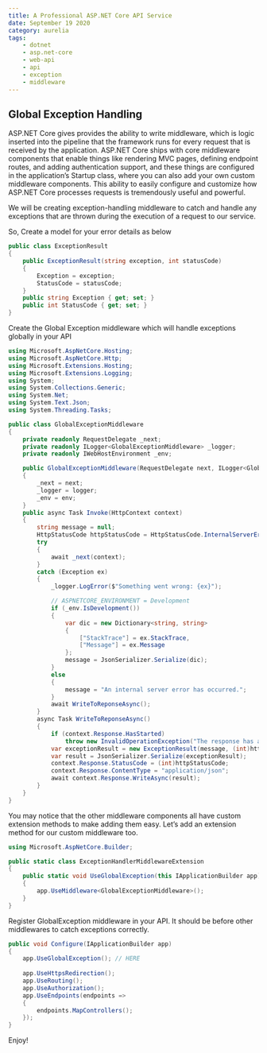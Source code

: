 ```yaml
---
title: A Professional ASP.NET Core API Service
date: September 19 2020
category: aurelia
tags:
	- dotnet
    - asp.net-core
    - web-api
    - api
    - exception
    - middleware
---
```


## Global Exception Handling

ASP.NET Core gives provides the ability to write middleware, which is logic inserted into the pipeline that the framework runs for every request that is received by the application. ASP.NET Core ships with core middleware components that enable things like rendering MVC pages, defining endpoint routes, and adding authentication support, and these things are configured in the application’s Startup class, where you can also add your own custom middleware components. This ability to easily configure and customize how ASP.NET Core processes requests is tremendously useful and powerful.

We will be creating exception-handling middleware to catch and handle any exceptions that are thrown during the execution of a request to our service. 

<!-- more -->

So, Create a model for your error details as below

```cs
public class ExceptionResult
{
    public ExceptionResult(string exception, int statusCode)
    {
        Exception = exception;
        StatusCode = statusCode;
    }
    public string Exception { get; set; }
    public int StatusCode { get; set; }
}
```

Create the Global Exception middleware which will handle exceptions globally in your API

```cs
using Microsoft.AspNetCore.Hosting;
using Microsoft.AspNetCore.Http;
using Microsoft.Extensions.Hosting;
using Microsoft.Extensions.Logging;
using System;
using System.Collections.Generic;
using System.Net;
using System.Text.Json;
using System.Threading.Tasks;

public class GlobalExceptionMiddleware
{
    private readonly RequestDelegate _next;
    private readonly ILogger<GlobalExceptionMiddleware> _logger;
    private readonly IWebHostEnvironment _env;

    public GlobalExceptionMiddleware(RequestDelegate next, ILogger<GlobalExceptionMiddleware> logger, IWebHostEnvironment env)
    {
        _next = next;
        _logger = logger;
        _env = env;
    }
    public async Task Invoke(HttpContext context)
    {
        string message = null;
        HttpStatusCode httpStatusCode = HttpStatusCode.InternalServerError;
        try
        {
            await _next(context);
        }
        catch (Exception ex)
        {
            _logger.LogError($"Something went wrong: {ex}");

            // ASPNETCORE_ENVIRONMENT = Development
            if (_env.IsDevelopment())
            {
                var dic = new Dictionary<string, string>
                {
                    ["StackTrace"] = ex.StackTrace,
                    ["Message"] = ex.Message
                };
                message = JsonSerializer.Serialize(dic);
            }
            else
            {
                message = "An internal server error has occurred.";
            }
            await WriteToReponseAsync();
        }
        async Task WriteToReponseAsync()
        {
            if (context.Response.HasStarted)
                throw new InvalidOperationException("The response has already started");
            var exceptionResult = new ExceptionResult(message, (int)httpStatusCode);
            var result = JsonSerializer.Serialize(exceptionResult);
            context.Response.StatusCode = (int)httpStatusCode;
            context.Response.ContentType = "application/json";
            await context.Response.WriteAsync(result);
        }
    }
}
```

You may notice that the other middleware components all have custom extension methods to make adding them easy. Let’s add an extension method for our custom middleware too.

```cs
using Microsoft.AspNetCore.Builder;

public static class ExceptionHandlerMiddlewareExtension
{
    public static void UseGlobalException(this IApplicationBuilder app)
    {
        app.UseMiddleware<GlobalExceptionMiddleware>();
    }
}
```

Register GlobalException middleware in your API. It should be before other middlewares to catch exceptions correctly.


```cs
public void Configure(IApplicationBuilder app)
{
    app.UseGlobalException(); // HERE
    
    app.UseHttpsRedirection();
    app.UseRouting();
    app.UseAuthorization();
    app.UseEndpoints(endpoints =>
    {
        endpoints.MapControllers();
    });
}
```

Enjoy!